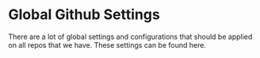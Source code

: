 # Global Github Settings

There are a lot of global settings and configurations that should be applied on
all repos that we have. These settings can be found here.

